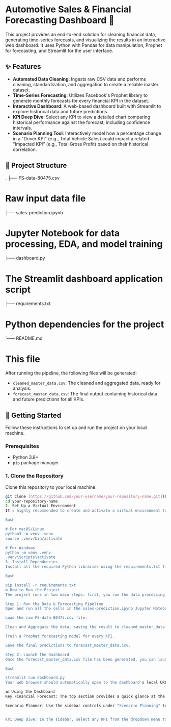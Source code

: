 
# Automotive Sales & Financial Forecasting Dashboard 🚗

This project provides an end-to-end solution for cleaning financial data, generating time-series forecasts, and visualizing the results in an interactive web dashboard. It uses Python with Pandas for data manipulation, Prophet for forecasting, and Streamlit for the user interface.


## ✨ Features

* **Automated Data Cleaning**: Ingests raw CSV data and performs cleaning, standardization, and aggregation to create a reliable master dataset.
* **Time-Series Forecasting**: Utilizes Facebook's Prophet library to generate monthly forecasts for every financial KPI in the dataset.
* **Interactive Dashboard**: A web-based dashboard built with Streamlit to explore historical data and future predictions.
* **KPI Deep Dive**: Select any KPI to view a detailed chart comparing historical performance against the forecast, including confidence intervals.
* **Scenario Planning Tool**: Interactively model how a percentage change in a "Driver KPI" (e.g., Total Vehicle Sales) could impact a related "Impacted KPI" (e.g., Total Gross Profit) based on their historical correlation.

## 📂 Project Structure

.
├── FS-data-80475.csv           
# Raw input data file
├── sales-prediction.ipynb      
# Jupyter Notebook for data processing, EDA, and model training
├── dashboard.py               
# The Streamlit dashboard application script
├── requirements.txt             
# Python dependencies for the project
└── README.md                
# This file


After running the pipeline, the following files will be generated:
* `cleaned_master_data.csv`: The cleaned and aggregated data, ready for analysis.
* `forecast_master_data.csv`: The final output containing historical data and future predictions for all KPIs.

## 🚀 Getting Started

Follow these instructions to set up and run the project on your local machine.

### Prerequisites

* Python 3.8+
* `pip` package manager

### 1. Clone the Repository

Clone this repository to your local machine:
```bash
git clone [https://github.com/your-username/your-repository-name.git](https://github.com/your-username/your-repository-name.git)
cd your-repository-name
2. Set Up a Virtual Environment
It's highly recommended to create and activate a virtual environment to manage project dependencies.

Bash

# For macOS/Linux
python3 -m venv .venv
source .venv/bin/activate

# For Windows
python -m venv .venv
.venv\Scripts\activate
3. Install Dependencies
Install all the required Python libraries using the requirements.txt file.

Bash

pip install -r requirements.txt
⚙️ How to Run the Project
The project runs in two main steps: first, you run the data processing and forecasting pipeline, and second, you launch the interactive dashboard.

Step 1: Run the Data & Forecasting Pipeline
Open and run all the cells in the sales-prediction.ipynb Jupyter Notebook. This script will:

Load the raw FS-data-80475.csv file.

Clean and Aggregate the data, saving the result to cleaned_master_data.csv.

Train a Prophet forecasting model for every KPI.

Save the final predictions to forecast_master_data.csv.

Step 2: Launch the Dashboard
Once the forecast_master_data.csv file has been generated, you can launch the Streamlit dashboard. Run the following command in your terminal:

Bash

streamlit run dashboard.py
Your web browser should automatically open to the dashboard's local URL (usually http://localhost:8501).

📊 Using the Dashboard
Key Financial Forecast: The top section provides a quick glance at the predicted values for the next three months for primary KPIs like Gross Profit and Sales.

Scenario Planner: Use the sidebar controls under "Scenario Planning" to select a Driver KPI and an Impacted KPI. Adjust the slider to see how a change in the driver's forecast could potentially affect the other KPI.


KPI Deep Dive: In the sidebar, select any KPI from the dropdown menu to view its detailed historical vs. forecast performance chart and a bar chart of its 3-month forecast.

